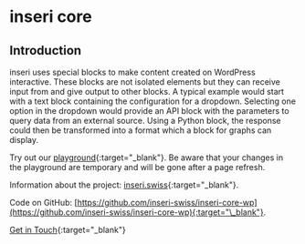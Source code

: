 # inseri core

## Introduction

inseri uses special blocks to make content created on WordPress interactive.
These blocks are not isolated elements but they can receive input from and give output to other blocks.
A typical example would start with a text block containing the configuration for a dropdown.
Selecting one option in the dropdown would provide an API block with the parameters to query data from an external source.
Using a Python block, the response could then be transformed into a format which a block for graphs can display.

Try out our [playground](https://playground.inseri.swiss/){:target="\_blank"}. Be aware that your changes in the playground are temporary and will be gone after a page refresh.

Information about the project: [inseri.swiss](https://inseri.swiss){:target="\_blank"}.

Code on GitHub: [https://github.com/inseri-swiss/inseri-core-wp](https://github.com/inseri-swiss/inseri-core-wp){:target="\_blank"}.

[Get in Touch](https://inseri.swiss/get-in-touch/){:target="\_blank"}
